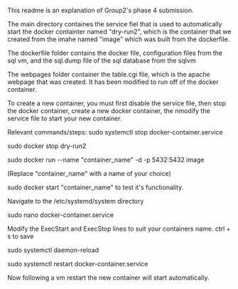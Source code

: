 This readme is an explanation of Group2's phase 4 submission.

The main directory containes the service fiel that is used to automatically start the docker containter named "dry-run2", which is the container that we created from the imahe named "image" which was built from the dockerfile.

The dockerfile folder contains the docker file, configuration files from the sql vm, and the sql.dump file of the sql database from the sqlvm

The webpages folder container the table.cgi file, which is the apache webpage that was created. It has been modified to run off of the docker container.

To create a new container, you must first disable the service file, then stop the docker container, create a new docker container, the nmodify the service file to start your new container.

Relevant commands/steps:
sudo systemctl stop docker-container.service

sudo docker stop dry-run2

sudo docker run --name "container_name" -d -p 5432:5432 image

(Replace "container_name" with a name of your choice)

sudo docker start "container_name" to test it's functionality.

Navigate to the /etc/systemd/system directory

sudo nano docker-container.service

Modify the ExecStart and ExecStop lines to suit your containers name. ctrl + s to save

sudo systemctl daemon-reload

sudo systemctl restart docker-container.service

Now following a vm restart the new container will start automatically.
